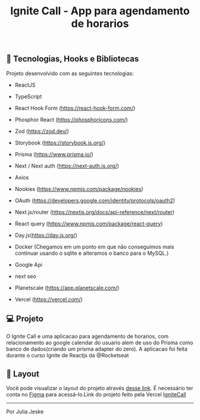 <h1 align="center">
  Ignite Call - App para agendamento de horarios 
</h1>

<br/>

## 🚀 Tecnologias, Hooks e Bibliotecas

Projeto desenvolvido com as seguintes tecnologias:

- ReactJS
- TypeScript

- React Hook Form (https://react-hook-form.com/)
- Phosphor React (https://phosphoricons.com/)
- Zod (https://zod.dev/)
- Storybook (https://storybook.js.org/)
- Prisma (https://www.prisma.io/)
- Next / Next auth (https://next-auth.js.org/)
- Axios
- Nookies (https://www.npmjs.com/package/nookies)
- OAuth (https://developers.google.com/identity/protocols/oauth2)
- Next.js/router (https://nextjs.org/docs/api-reference/next/router)
- React query (https://www.npmjs.com/package/react-query)
- Day.js(https://day.js.org/)
- Docker (Chegamos em um ponto em que não conseguimos mais continuar usando o sqlite e alteramos o banco para o MySQL.)
- Google Api 
- next seo

- Planetscale (https://app.planetscale.com/)
- Vercel (https://vercel.com/)
## 💻 Projeto

O Ignite Call e uma aplicacao para agendamento de horarios, com relacionamento ao google calendar do usuario alem de uso do Prisma como banco de dados(criando um prisma adapter do zero). A aplicacao foi feita durante o curso Ignite de Reactjs da @Rocketseat

## 🔖 Layout

Você pode visualizar o layout do projeto através [desse link](https://www.figma.com/file/kzUWh20hT0oU6Bl1bJTfRf/Ignite-Call-(Community)?node-id=0-1&t=7DfC4F0NOEFVjyWF-0). É necessário ter conta no [Figma](https://figma.com) para acessá-lo.Link do projeto feito pela Vercel [IgniteCall](https://ignite-call-navy.vercel.app/)


---

Por Julia Jeske
